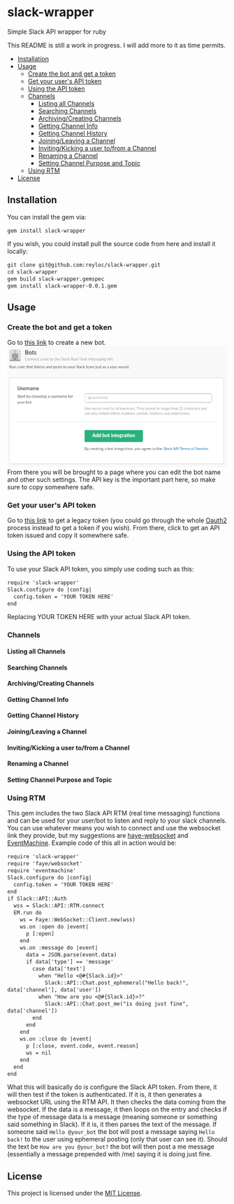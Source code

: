 # slack-wrapper
Simple Slack API wrapper for ruby

This README is still a work in progress. I will add more to it as time permits.

* [Installation](https://github.com/reyloc/slack-wrapper#installation)
* [Usage](https://github.com/reyloc/slack-wrapper#usage)
  * [Create the bot and get a token](https://github.com/reyloc/slack-wrapper#create-the-bot-and-get-a-token)
  * [Get your user's API token](https://github.com/reyloc/slack-wrapper#get-your-users-api-token)
  * [Using the API token](https://github.com/reyloc/slack-wrapper#using-the-api-token)
  * [Channels](https://github.com/reyloc/slack-wrapper#channels)
    * [Listing all Channels](https://github.com/reyloc/slack-wrapper#listing-all-channels)
    * [Searching Channels](https://github.com/reyloc/slack-wrapper#searching-channels)
    * [Archiving/Creating Channels](https://github.com/reyloc/slack-wrapper#archivingcreating-channels)
    * [Getting Channel Info](https://github.com/reyloc/slack-wrapper#getting-channel-info)
    * [Getting Channel History](https://github.com/reyloc/slack-wrapper#getting-channel-history)
    * [Joining/Leaving a Channel](https://github.com/reyloc/slack-wrapper#joiningleaving-a-channel)
    * [Inviting/Kicking a user to/from a Channel](https://github.com/reyloc/slack-wrapper#invitingkicking-a-user-tofrom-a-channel)
    * [Renaming a Channel](https://github.com/reyloc/slack-wrapper#renaming-a-channel)
    * [Setting Channel Purpose and Topic](https://github.com/reyloc/slack-wrapper#setting-channel-purpose-and-topic)
  * [Using RTM](https://github.com/reyloc/slack-wrapper/blob/master/README.md#using-rtm)
* [License](https://github.com/reyloc/slack-wrapper#license)

## Installation
You can install the gem via:
```
gem install slack-wrapper
```
If you wish, you could install pull the source code from here and install it locally:
```
git clone git@github.com:reyloc/slack-wrapper.git
cd slack-wrapper
gem build slack-wrapper.gemspec
gem install slack-wrapper-0.0.1.gem
```

## Usage

### Create the bot and get a token
Go to [this link](https://my.slack.com/services/new/bot) to create a new bot.
![Create a Bot Page](images/create_a_bot.png)
From there you will be brought to a page where you can edit the bot name and other such settings. The API key is the important part here, so make sure to copy somewhere safe.

### Get your user's API token
Go to [this link](https://api.slack.com/custom-integrations/legacy-tokens) to get a legacy token (you could go through the whole [Oauth2](https://api.slack.com/docs/oauth) process instead to get a token if you wish). From there, click to get an API token issued and copy it somewhere safe.

### Using the API token
To use your Slack API token, you simply use coding such as this:
```
require 'slack-wrapper'
Slack.configure do |config|
  config.token = 'YOUR TOKEN HERE'
end
```
Replacing YOUR TOKEN HERE with your actual Slack API token.

### Channels

#### Listing all Channels

#### Searching Channels

#### Archiving/Creating Channels

#### Getting Channel Info

#### Getting Channel History

#### Joining/Leaving a Channel

#### Inviting/Kicking a user to/from a Channel

#### Renaming a Channel

#### Setting Channel Purpose and Topic

### Using RTM
This gem includes the two Slack API RTM (real time messaging) functions and can be used for your user/bot to listen and reply  to your slack channels. You can use whatever means you wish to connect and use the websocket link they provide, but my suggestions are [haye-websocket](https://github.com/faye/faye-websocket-ruby) and [EventMachine](https://github.com/eventmachine/eventmachine). Example code of this all in action would be:
```
require 'slack-wrapper'
require 'faye/websocket'
require 'eventmachine'
Slack.configure do |config|
  config.token = 'YOUR TOKEN HERE'
end
if Slack::API::Auth
  wss = Slack::API::RTM.connect
  EM.run do
    ws = Faye::WebSocket::Client.new(wss)
    ws.on :open do |event|
      p [:open]
    end
    ws.on :message do |event|
      data = JSON.parse(event.data)
      if data['type'] == 'message'
        case data['text']
          when "Hello <@#{Slack.id}>"
            Slack::API::Chat.post_ephemeral("Hello back!", data['channel'], data['user'])
          when "How are you <@#{Slack.id}>?"
            Slack::API::Chat.post_me("is doing just fine", data['channel'])
        end
      end
    end
    ws.on :close do |event|
      p [:close, event.code, event.reason]
      ws = nil
    end
  end
end
```
What this will basically do is configure the Slack API token. From there, it will then test if the token is authenticated. If it is, it then generates a websocket URL using the RTM API. It then checks the data coming from the websocket. If the data is a message, it then loops on the entry and checks if the type of message data is a message (meaning someone or something said something in Slack). If it is, it then parses the text of the message. If someone said ```Hello @your_bot``` the bot will post a message saying ```Hello back!``` to the user using ephemeral posting (only that user can see it). Should the text be ```How are you @your_bot?``` the bot will then post a me message (essentially a message prepended with /me) saying it is doing just fine.

## License
This project is licensed under the [MIT License](https://opensource.org/licenses/MIT).

